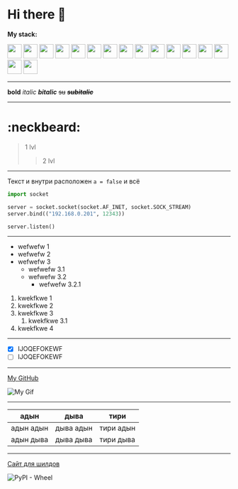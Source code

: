 # **Hi there** 👋

**My stack:**

<img src="https://cdn.jsdelivr.net/gh/devicons/devicon@latest/icons/python/python-original.svg" width="32"/>
<img src="https://cdn.jsdelivr.net/gh/devicons/devicon@latest/icons/html5/html5-original.svg" width="32"/>
<img src="https://cdn.jsdelivr.net/gh/devicons/devicon@latest/icons/css3/css3-original.svg" width="32"/>
<img src="https://cdn.jsdelivr.net/gh/devicons/devicon@latest/icons/javascript/javascript-original.svg" width="32"/>
<img src="https://cdn.jsdelivr.net/gh/devicons/devicon@latest/icons/typescript/typescript-original.svg" width="32"/>
<img src="https://cdn.jsdelivr.net/gh/devicons/devicon@latest/icons/swift/swift-original.svg" width="32"/>
          
<img src="https://cdn.jsdelivr.net/gh/devicons/devicon@latest/icons/react/react-original.svg" width="32"/>
<img src="https://cdn.jsdelivr.net/gh/devicons/devicon@latest/icons/postgresql/postgresql-original.svg" width="32"/>
<img src="https://cdn.jsdelivr.net/gh/devicons/devicon@latest/icons/mongodb/mongodb-original.svg" width="32"/>
<img src="https://cdn.jsdelivr.net/gh/devicons/devicon@latest/icons/fastapi/fastapi-original.svg" width="32"/>
<img src="https://cdn.jsdelivr.net/gh/devicons/devicon@latest/icons/express/express-original.svg" width="32"/>
<img src="https://cdn.jsdelivr.net/gh/devicons/devicon@latest/icons/docker/docker-original.svg" width="32"/>
<img src="https://cdn.jsdelivr.net/gh/devicons/devicon@latest/icons/arduino/arduino-original.svg" width="32"/>
<img src="https://cdn.jsdelivr.net/gh/devicons/devicon@latest/icons/vuejs/vuejs-original.svg" width="32"/>
<img src="https://cdn.jsdelivr.net/gh/devicons/devicon@latest/icons/vitejs/vitejs-original.svg" width="32"/>                 
<img src="https://cdn.jsdelivr.net/gh/devicons/devicon@latest/icons/unity/unity-original.svg" width="32"/> 

--- 

**bold** *italic* ***bitalic*** ~~su~~ ***~~subitalic~~***

___
# :neckbeard:

> 1 lvl
>> 2 lvl

___

Текст и внутри расположен `a = false` и всё

```python
import socket

server = socket.socket(socket.AF_INET, socket.SOCK_STREAM)
server.bind(("192.168.0.201", 12343))

server.listen()
```

___

+ wefwefw 1
+ wefwefw 2
+ wefwefw 3
  + wefwefw 3.1
  + wefwefw 3.2
    + wefwefw 3.2.1
  
1. kwekfkwe 1
1. kwekfkwe 2
1. kwekfkwe 3
   1. kwekfkwe 3.1
1. kwekfkwe 4

---

- [X] IJOQEFOKEWF
- [ ] IJOQEFOKEWF
  
---

[My GitHub](https://github.com/ismailbayramov)

![My Gif](https://i.pinimg.com/originals/57/61/5b/57615b8c0092a66c1d4058b1692955cc.gif)

---

| адын | дыва | тири |
|------|------|------|
|адын адын|дыва адын|тири адын|
|адын дыва|дыва дыва|тири дыва|

---

[Сайт для шилдов](https://shields.io, "Клик")

![PyPI - Wheel](https://img.shields.io/pypi/wheel/ds?style=flat&logo=github&label=test%20shield&labelColor=blue&color=yellow)

